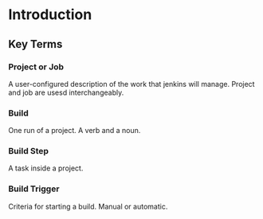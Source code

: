 # Introduction

## Key Terms

### Project or Job

A user-configured description of the work that jenkins will manage. Project and job are usesd interchangeably.

### Build

One run of a project. A verb and a noun.

### Build Step

A task inside a project.

### Build Trigger

Criteria for starting a build. Manual or automatic.
